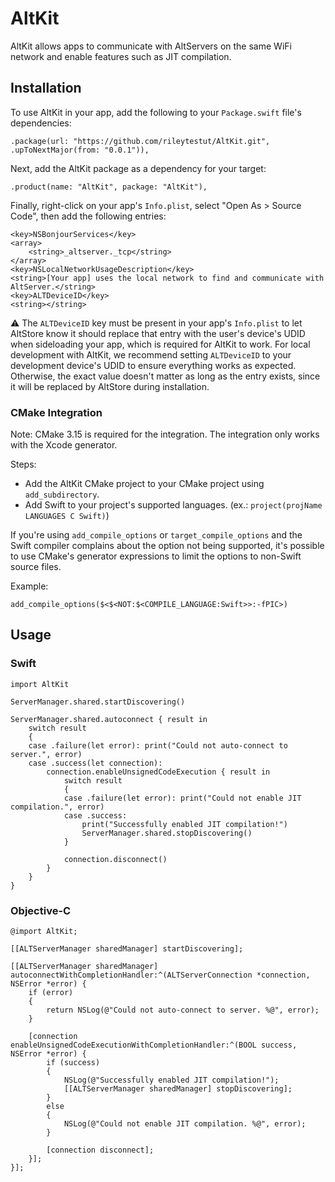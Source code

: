 # AltKit

AltKit allows apps to communicate with AltServers on the same WiFi network and enable features such as JIT compilation.

## Installation

To use AltKit in your app, add the following to your `Package.swift` file's dependencies:

```
.package(url: "https://github.com/rileytestut/AltKit.git", .upToNextMajor(from: "0.0.1")),
```

Next, add the AltKit package as a dependency for your target:

```
.product(name: "AltKit", package: "AltKit"),
```

Finally, right-click on your app's `Info.plist`, select "Open As > Source Code", then add the following entries:

```
<key>NSBonjourServices</key>
<array>
    <string>_altserver._tcp</string>
</array>
<key>NSLocalNetworkUsageDescription</key>
<string>[Your app] uses the local network to find and communicate with AltServer.</string>
<key>ALTDeviceID</key>
<string></string>
```

⚠️ The `ALTDeviceID` key must be present in your app's `Info.plist` to let AltStore know it should replace that entry with the user's device's UDID when sideloading your app, which is required for AltKit to work. For local development with AltKit, we recommend setting `ALTDeviceID` to your development device's UDID to ensure everything works as expected. Otherwise, the exact value doesn't matter as long as the entry exists, since it will be replaced by AltStore during installation.

### CMake Integration

Note: CMake 3.15 is required for the integration. The integration only works with the Xcode generator.

Steps:
- Add the AltKit CMake project to your CMake project using `add_subdirectory`.
- Add Swift to your project's supported languages. (ex.: `project(projName LANGUAGES C Swift)`)

If you're using `add_compile_options` or `target_compile_options` and the Swift compiler complains about the option not being supported, it's possible to use CMake's generator expressions to limit the options to non-Swift source files.

Example:
```
add_compile_options($<$<NOT:$<COMPILE_LANGUAGE:Swift>>:-fPIC>)
```

## Usage

### Swift
```
import AltKit

ServerManager.shared.startDiscovering()

ServerManager.shared.autoconnect { result in
    switch result
    {
    case .failure(let error): print("Could not auto-connect to server.", error)
    case .success(let connection):
        connection.enableUnsignedCodeExecution { result in
            switch result
            {
            case .failure(let error): print("Could not enable JIT compilation.", error)
            case .success: 
                print("Successfully enabled JIT compilation!")
                ServerManager.shared.stopDiscovering()
            }
            
            connection.disconnect()
        }
    }
}
```

### Objective-C
```
@import AltKit;

[[ALTServerManager sharedManager] startDiscovering];

[[ALTServerManager sharedManager] autoconnectWithCompletionHandler:^(ALTServerConnection *connection, NSError *error) {
    if (error)
    {
        return NSLog(@"Could not auto-connect to server. %@", error);
    }
    
    [connection enableUnsignedCodeExecutionWithCompletionHandler:^(BOOL success, NSError *error) {
        if (success)
        {
            NSLog(@"Successfully enabled JIT compilation!");
            [[ALTServerManager sharedManager] stopDiscovering];
        }
        else
        {
            NSLog(@"Could not enable JIT compilation. %@", error);
        }
        
        [connection disconnect];
    }];
}];
```
